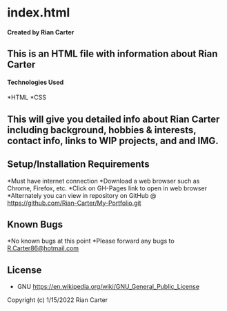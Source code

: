 # index.html 

#### Created by Rian Carter

## This is an HTML file with information about Rian Carter

#### Technologies Used

*HTML
*CSS

## This will give you detailed info about Rian Carter including background, hobbies & interests, contact info, links to WIP projects, and and IMG.

## Setup/Installation Requirements

*Must have internet connection
*Download a web browser such as Chrome, Firefox, etc.
*Click on GH-Pages link to open in web browser
*Alternately you can view in repository on GitHub @ https://github.com/Rian-Carter/My-Portfolio.git

## Known Bugs

*No known bugs at this point
*Please forward any bugs to R.Carter86@hotmail.com

## License

* GNU https://en.wikipedia.org/wiki/GNU_General_Public_License

Copyright (c) 1/15/2022 Rian Carter